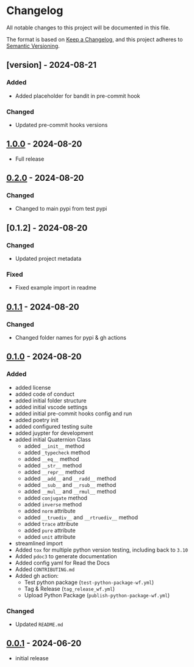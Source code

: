 # Changelog

All notable changes to this project will be documented in this file.

The format is based on [Keep a Changelog],
and this project adheres to [Semantic Versioning].

## [version] - 2024-08-21

### Added

- Added placeholder for bandit in pre-commit hook

### Changed

- Updated pre-commit hooks versions

## [1.0.0] - 2024-08-20

- Full release

## [0.2.0] - 2024-08-20

### Changed

- Changed to main pypi from test pypi

## [0.1.2] - 2024-08-20

### Changed

- Updated project metadata

### Fixed

- Fixed example import in readme

## [0.1.1] - 2024-08-20

### Changed

- Changed folder names for pypi & gh actions

## [0.1.0] - 2024-08-20

### Added

- added license
- added code of conduct
- added initial folder structure
- added initial vscode settings
- added initial pre-commit hooks config and run
- added poetry init
- added configured testing suite
- added juypter for development
- added initial Quaternion Class
  - added `__init__` method
  - added `_typecheck` method
  - added `__eq__` method
  - added `__str__` method
  - added `__repr__` method
  - added `__add__` and `__radd__` method
  - added `__sub__` and `__rsub__` method
  - added `__mul__` and `__rmul__` method
  - added `conjugate` method
  - added `inverse` method
  - added `norm` attribute
  - added `__truediv__` and `__rtruediv__` method
  - added `trace` attribute
  - added `pure` attribute
  - added `unit` attribute
- streamlined import
- Added `tox` for multiple python version testing, including back to `3.10`
- Added `pdoc3` to generate documentation
- Added config yaml for Read the Docs
- Added `CONTRIBUTING.md`
- Added gh action:
  - Test python package (`test-python-package-wf.yml`)
  - Tag & Release (`tag_release_wf.yml`)
  - Upload Python Package (`publish-python-package-wf.yml`)

### Changed

- Updated `README.md`

## [0.0.1] - 2024-06-20

- initial release

<!-- Links -->
[keep a changelog]: https://keepachangelog.com/en/1.0.0/
[semantic versioning]: https://semver.org/spec/v2.0.0.html

<!-- Versions -->
[0.0.1]: https://github.com/Author/Repository/releases/tag/v0.0.1
[0.1.0]: https://github.com/Author/Repository/releases/tag/v0.1.0
[0.1.1]: https://github.com/Author/Repository/releases/tag/v0.1.1
[0.2.0]: https://github.com/Author/Repository/releases/tag/v0.2.0
[1.0.0]: https://github.com/Author/Repository/releases/tag/v1.0.0
